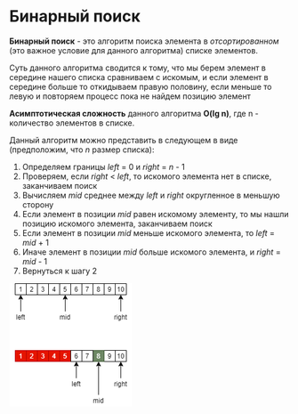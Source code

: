 Бинарный поиск
==============

**Бинарный поиск** - это алгоритм поиска элемента в *отсортированном* 
(это важное условие для данного алгоритма) списке элементов.

Суть данного алгоритма сводится к тому, что мы берем элемент в середине нашего списка сравниваем
с искомым, и если элемент в середине больше то откидываем правую половину, 
если меньше то левую и повторяем процесс пока не найдем позицию элемент

**Асимптотическая сложность** данного алгоритма **O(lg n)**, где n - количество элементов в списке. 

Данный алгоритм можно представить в следующем в виде (предположим, что *n* размер списка):
1. Определяем границы *left* = 0 и *right* = *n* - 1
2. Проверяем, если *right* < *left*, то искомого элемента нет в списке, заканчиваем поиск
3. Вычисляем *mid* среднее между *left* и *right* округленное в меньшую сторону
4. Если элемент в позиции *mid* равен искомому элементу, то мы нашли позицию искомого элемента, заканчиваем поиск
5. Если элемент в позиции *mid* меньше искомого элемента, то *left* = *mid* + 1
6. Иначе элемент в позиции *mid* больше искомого элемента, и *right* = *mid* - 1
7. Вернуться к шагу 2

![Пример](images/binary_search.png)